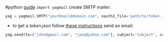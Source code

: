 #python 
[guide](https://curatedpython.com/p/yagmail-kootenpv-yagmail/index.html)
`import yagmail`
create SMTP mailer:
```python
yag = yagmail.SMTP("yourEmail@domain.com", oauth2_file='path/to/token.json')
```
- to get a *token.json* follow [these instructions](https://blog.macuyiko.com/post/2016/how-to-send-html-mails-with-oauth2-and-gmail-in-python.html)
send an email:
```python
yag.send(to=["john@gmail.com", "jane@yahoo.com"], subject="subject", contents="body")
```
